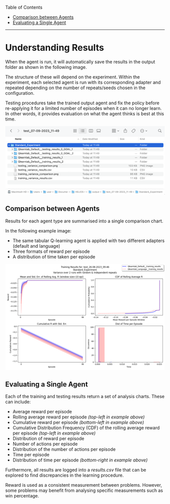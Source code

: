 Table of Contents

- [Comparison between Agents](<#comparison-between-agents>)
- [Evaluating a Single Agent](<#evaluating-a-single-agent>)

---
# Understanding Results

When the agent is run, it will automatically save the results in the output folder as shown in the following image.

The structure of these will depend on the experiment. Within the experiment, each selected agent is run with its corresponding adapter and repeated depending on the number of repeats/seeds chosen in the configuration. 

Testing procedures take the trained output agent and fix the policy before re-applying it for a limited number of episodes when it can no longer learn. In other words, it provides evaluation on what the agent thinks is best at this time. 

![Output Folder](<./attachments/Output Folder.png>)

## Comparison between Agents

Results for each agent type are summarised into a single comparison chart. 

In the following example image:
- The same tabular Q-learning agent is applied with two different adapters (default and language)
- Three formats of reward per episode
- A distribution of time taken per episode

![Training Variance Comparison](<./attachments/Training Variance Comparison.png>)

## Evaluating a Single Agent

Each of the training and testing results return a set of analysis charts. These can include:
- Average reward per episode
- Rolling average reward per episode *(top-left in example above)*
- Cumulative reward per episode *(bottom-left in example above)*
- Cumulative Distribution Frequency (CDF) of the rolling average reward per episode *(top-left in example above)* 
- Distribution of reward per episode
- Number of actions per episode
- Distribution of the number of actions per episode
- Time per episode
- Distribution of time per episode *(bottom-right in example above)*

Furthermore, all results are logged into a *results.csv* file that can be explored to find discrepancies in the learning procedure.

Reward is used as a consistent measurement between problems. However, some problems may benefit from analysing specific measurements such as win percentage.

